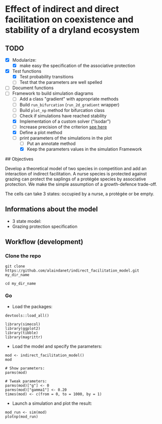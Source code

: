 # Effect of indirect and direct facilitation on coexistence and stability of a dryland ecosystem  

## TODO  

- [x] Modularize:  
    - [x] make easy the specification of the associative protection
- [x] Test functions
    - [x] Test probability transitions
    - [ ] Test that the parameters are well spelled       
- [ ] Document functions
- [ ] Framework to build simulation diagrams
    - [ ] Add a class "gradient" with appropriate methods 
	- [ ] Build `run_bifurcation` (`run_2d_gradient` wrapper)
	- [ ] Build `plot_np` method for bifurcation class
    - [ ] Check if simulations have reached stability
	- [x] Implementation of a custom solver ("lsodar")
	- [ ] Increase precision of the criterion [see here](https://stackoverflow.com/questions/5802592/dealing-with-very-small-numbers-in-r?rq=1) 
    - [x] Define a plot method 
	- [ ] print parameters of the simulations in the plot 
	    - [ ] Put an annotate method
	    - [x] Keep the parameters values in the simulation Framework

## Objectives

Develop a theoretical model of two species in competition and add an interaction
of indirect facilitation. A nurse species is protected against grazing can protect the saplings of a protégée species by associative protection. We make the simple assumption of a growth-defence trade-off.

The cells can take 3 states: occupied by a nurse, a protégée or be empty.

## Informations about the model

- 3 state model:
- Grazing protection specification

## Workflow (development)

### Clone the repo

```
git clone https://github.com/alaindanet/indirect_facilitation_model.git my_dir_name

cd my_dir_name
```

### Go

- Load the packages:

```
devtools::load_all()

library(simecol)
library(ggplot2)
library(tibble)
library(magrittr)
```

- Load the model and specify the parameters:

```
mod <- indirect_facilitation_model()
mod

# Show parameters:
parms(mod)

# Tweak parameters:
parms(mod)["g"] <- 0
parms(mod)["gamma1"] <- 0.20
times(mod) <- c(from = 0, to = 1000, by = 1)
```

- Launch a simulation and plot the result:

```
mod_run <- sim(mod)
plotnp(mod_run)
```

